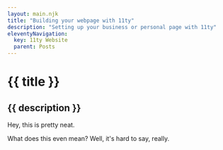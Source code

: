```yaml
---
layout: main.njk
title: "Building your webpage with 11ty"
description: "Setting up your business or personal page with 11ty"
eleventyNavigation:
  key: 11ty Website
  parent: Posts
---
```


# {{ title }}

## {{ description }}

Hey, this is pretty neat.

What does this even mean? Well, it's hard to say, really.
